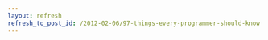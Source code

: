 ```yaml
---
layout: refresh
refresh_to_post_id: /2012-02-06/97-things-every-programmer-should-know.html
---
```

